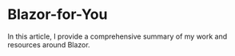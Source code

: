 # Blazor-for-You
In this article, I provide a comprehensive summary of my work and resources around Blazor.
